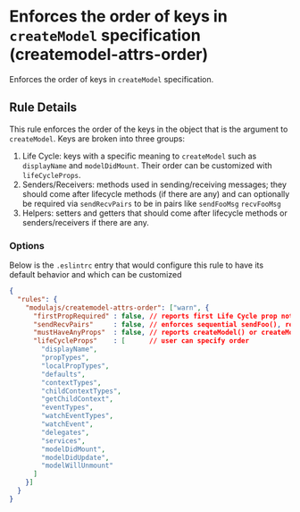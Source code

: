# Enforces the order of keys in `createModel` specification (createmodel-attrs-order)

Enforces the order of keys in `createModel` specification.

## Rule Details

This rule enforces the order of the keys in the object that is the argument to `createModel`. Keys are broken into three groups:

1. Life Cycle: keys with a specific meaning to `createModel` such as `displayName` and `modelDidMount`. Their order can be customized with `lifeCycleProps`.
2. Senders/Receivers: methods used in sending/receiving messages; they should come after lifecycle methods (if there are any) and can optionally be required via `sendRecvPairs` to be in pairs like `sendFooMsg` `recvFooMsg`
3. Helpers: setters and getters that should come after lifecycle methods or senders/receivers if there are any.

### Options

Below is the `.eslintrc` entry that would configure this rule to have its default behavior and which can be customized

```json
{
  "rules": {
    "modulajs/createmodel-attrs-order": ["warn", {
      "firstPropRequired" : false, // reports first Life Cycle prop not present
      "sendRecvPairs"     : false, // enforces sequential sendFoo(), recvFoo()
      "mustHaveAnyProps"  : false, // reports createModel() or createModel([])
      "lifeCycleProps"    : [      // user can specify order
        "displayName",
        "propTypes",
        "localPropTypes",
        "defaults",
        "contextTypes",
        "childContextTypes",
        "getChildContext",
        "eventTypes",
        "watchEventTypes",
        "watchEvent",
        "delegates",
        "services",
        "modelDidMount",
        "modelDidUpdate",
        "modelWillUnmount"
      ]
    }]
  }
}
```

